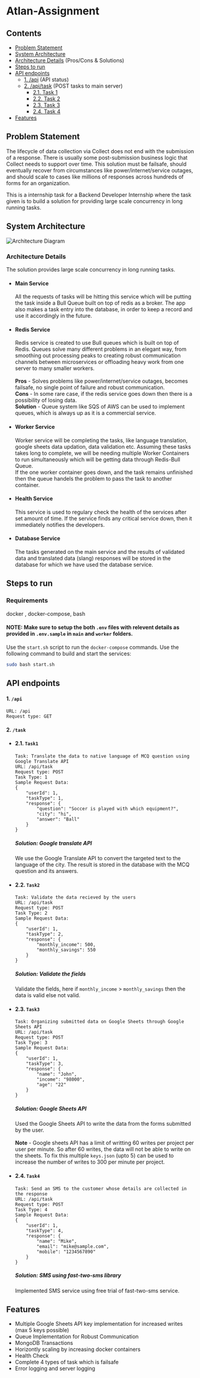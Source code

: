 # Atlan-Assignment

## Contents
- [Problem Statement](#problem-statement)
- [System Architecture](#system-architecture)
- [Architecture Details](#architecture-details) (Pros/Cons & Solutions)
- [Steps to run](#steps-to-run)
- [API endpoints](#api-endpoints)
    - [1. /api](#1-api) (API status)
    - [2. /api/task](#2-task) (POST tasks to main server)
        - [2.1. Task 1](#21-task1)
        - [2.2. Task 2](#22-task2)
        - [2.3. Task 3](#23-task3)
        - [2.4. Task 4](#24-task4)
- [Features](#features)

## Problem Statement
The lifecycle of data collection via Collect does not end with the submission of a response. There is usually some post-submission business logic that Collect needs to support over time. This solution must be failsafe, should eventually recover from circumstances like power/internet/service outages, and should scale to cases like millions of responses across hundreds of forms for an organization.

This is a internship task for a Backend Developer Internship where the task given is to build a solution for providing large scale concurrency in long running tasks.

## System Architecture

![Architecture Diagram](assets/Atlan_Arch.png)

### Architecture Details

The solution provides large scale concurrency in long running tasks.

- #### Main Service
    All the requests of tasks will be hitting this service which will be putting the task inside a Bull Queue built on top of redis as a broker.
The app also makes a task entry into the database, in order to keep a record and use it accordingly in the future.

- #### Redis Service
    Redis service is created to use Bull queues which is built on top of Redis. Queues solve many different problems in an elegant way, from smoothing out processing peaks to creating robust communication channels between microservices or offloading heavy work from one server to many smaller workers.</br></br>
    **Pros** - Solves problems like power/internet/service outages, becomes failsafe, no single point of failure and robust communication.</br>
    **Cons** - In some rare case, if the redis service goes down then there is a possibility of losing data.</br>
    **Solution** - Queue system like SQS of AWS can be used to implement queues, which is always up as it is a commercial service.

- #### Worker Service
    Worker service will be completing the tasks, like language translation, google sheets data updation, data validation etc. Assuming these tasks takes long to complete, we will be needing multiple Worker Containers to run simultaneously which will be getting data through Redis-Bull Queue.<br/>
    If the one worker container goes down, and the task remains unfinished then the queue handels the problem to pass the task to another container.

- #### Health Service
    This service is used to regulary check the health of the services after set amount of time. If the service finds any critical service down, then it immediately notifies the developers.

- #### Database Service
    The tasks generated on the main service and the results of validated data and translated data (slang) responses will be stored in the database for which we have used the database service.

## Steps to run

### Requirements
docker , docker-compose, bash
#### NOTE: Make sure to setup the both `.env` files with relevent details as provided in `.env.sample` in `main` and `worker` folders.

Use the `start.sh` script to run the `docker-compose` commands. Use the following command to build and start the services:
```bash
sudo bash start.sh
```

## API endpoints

#### 1. `/api`
```
URL: /api
Request type: GET
```

#### 2. `/task`

- #### 2.1. `Task1`
    ```
    Task: Translate the data to native language of MCQ question using Google Translate API
    URL: /api/task
    Request type: POST
    Task Type: 1
    Sample Request Data:
    {
        "userId": 1,
        "taskType": 1,
        "response": {
            "question": "Soccer is played with which equipment?",
            "city": "hi",
            "answer": "Ball"
        }
    }
    ```
    ##### Solution: Google translate API
    We use the Google Translate API to convert the targeted text to the language of the city. The result is stored in the database with the MCQ question and its answers.


- #### 2.2. `Task2`
    ```
    Task: Validate the data recieved by the users
    URL: /api/task
    Request type: POST
    Task Type: 2
    Sample Request Data:
    {
        "userId": 1,
        "taskType": 2,
        "response": {
            "monthly_income": 500,
            "monthly_savings": 550
        }
    }
    ```
    ##### Solution: Validate the fields
    Validate the fields, here if `monthly_income` > `monthly_savings` then the data is valid else not valid.

- #### 2.3. `Task3`
    ```
    Task: Organizing submitted data on Google Sheets through Google Sheets API
    URL: /api/task
    Request type: POST
    Task Type: 3
    Sample Request Data:
    {
        "userId": 1,
        "taskType": 3,
        "response": {
            "name": "John",
            "income": "98000",
            "age": "22"
        }
    }
    ```
    ##### Solution: Google Sheets API
    Used the Google Sheets API to write the data from the forms submitted by the user.</br></br>
    **Note** - Google sheets API has a limit of writting 60 writes per project per user per minute. So after 60 writes, the data will not be able to write on the sheets. To fix this multiple `keys.json` (upto 5) can be used to increase the number of writes to 300 per minute per project.

- #### 2.4. `Task4`
    ```
    Task: Send an SMS to the customer whose details are collected in the response
    URL: /api/task
    Request type: POST
    Task Type: 4
    Sample Request Data:
    {
        "userId": 1,
        "taskType": 4,
        "response": {
            "name": "Mike",
            "email": "mike@sample.com",
            "mobile": "1234567890"
        }
    }
    ```
    ##### Solution: SMS using fast-two-sms library
    Implemented SMS service using free trial of fast-two-sms service.

## Features

- Multiple Google Sheets API key implementation for increased writes (max 5 keys possible)
- Queue Implementation for Robust Communication
- MongoDB Transactions
- Horizontly scaling by increasing docker containers
- Health Check
- Complete 4 types of task which is failsafe
- Error logging and server logging
